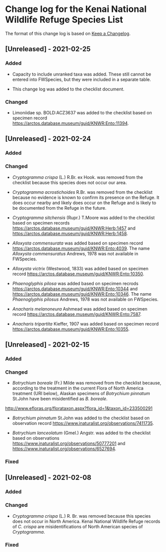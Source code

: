 # Change log for the Kenai National Wildlife Refuge Species List
 
The format of this change log is based on [Keep a Changelog](http://keepachangelog.com/).

## [Unreleased] - 2021-02-25

### Added

- Capacity to include unranked taxa was added. These still cannot be entered into FWSpecies, but they were included in a separate table.

- This change log was added to the checklist document.

### Changed

- Limoniidae sp. BOLD:ACZ3637 was added to the checklist based on specimen record <https://arctos.database.museum/guid/KNWR:Ento:11394>. 

## [Unreleased] - 2021-02-24

### Added

### Changed

- *Cryptogramma crispa* (L.) R.Br. ex Hook. was removed from the checklist because this species does not occur our area.

- *Cryptogramma acrostichoides* R.Br. was removed from the checklist because no evidence is known to confirm its presence on the Refuge. It does occur nearby and likely does occur on the Refuge and is likely to be documented from the Refuge in the future.

- *Cryptogramma sitchensis* (Rupr.) T.Moore was added to the checklist based on specimen records <https://arctos.database.museum/guid/KNWR:Herb:1457> and <https://arctos.database.museum/guid/KNWR:Herb:1458>.

- *Alloxysta commensurata* was added based on specimen record <https://arctos.database.museum/guid/KNWR:Ento:4039>. The name *Alloxysta commensuratus* Andrews, 1978 was not available in FWSpecies.

- *Alloxysta victrix* (Westwood, 1833) was added based on specimen record <https://arctos.database.museum/guid/KNWR:Ento:10350>.

- *Phaenoglyphis pilosa* was added based on specimen recrods <https://arctos.database.museum/guid/KNWR:Ento:10344> and <https://arctos.database.museum/guid/KNWR:Ento:10346>. The name *Phaenoglyphis pilosus* Andrews, 1978 was not available on FWSpecies.

- *Anacharis melanoneura* Ashmead was added based on specimen record <https://arctos.database.museum/guid/KNWR:Ento:7587>.

- *Anacharis tripartita* Kieffer, 1907 was added based on specimen record <https://arctos.database.museum/guid/KNWR:Ento:10355>.

## [Unreleased] - 2021-02-15

### Added

### Changed

- *Botrychium boreale* (Fr.) Milde was removed from the checklist because, according to the treatment in the current Flora of North America treatment (URI below), Alaskan specimens of *Botrychium pinnatum* St.John have been misidentified as *B. boreale*.

http://www.efloras.org/florataxon.aspx?flora_id=1&taxon_id=233500291

- *Botrychium pinnatum* St.John was added to the checklist based on observation record <https://www.inaturalist.org/observations/7411735>.

- *Botrychium lanceolatum* (Gmel.) Angstr. was added to the checklist based on observations <https://www.inaturalist.org/observations/50777201> and <https://www.inaturalist.org/observations/6527694>.

### Fixed

## [Unreleased] - 2021-02-08

### Added

### Changed

- *Cryptogramma crispa* (L.) R. Br. was removed because this species does not occur in North America. Kenai National Wildlife Refuge records of *C. crispa* are misidentifications of North American species of *Cryptogramma*.

### Fixed

